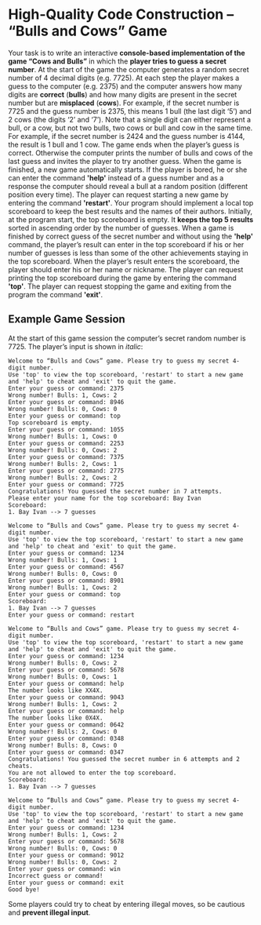 # High-Quality Code Construction – “Bulls and Cows” Game
Your task is to write an interactive **console-based implementation of the game “Cows and Bulls”** in which the **player tries to guess a secret number**. At the start of the game the computer generates a random secret number of 4 decimal digits (e.g. 7725). At each step the player makes a guess to the computer (e.g. 2375) and the computer answers how many digits are **correct** (**bulls**) and how many digits are present in the secret number but are **misplaced** (**cows**). For example, if the secret number is 7725 and the guess number is 2375, this means 1 bull (the last digit ‘5’) and 2 cows (the digits ‘2’ and ‘7’). Note that a single digit can either represent a bull, or a cow, but not two bulls, two cows or bull and cow in the same time. For example, if the secret number is 2424 and the guess number is 4144, the result is 1 bull and 1 cow. The game ends when the player’s guess is correct. Otherwise the computer prints the number of bulls and cows of the last guess and invites the player to try another guess. When the game is finished, a new game automatically starts.
If the player is bored, he or she can enter the command **'help'** instead of a guess number and as  a response the computer should reveal a bull at a random position (different position every time). The player can request starting a new game by entering the command **'restart'**.
Your program should implement a local top scoreboard to keep the best results and the names of their authors. Initially, at the program start, the top scoreboard is empty. It **keeps the top 5 results** sorted in ascending order by the number of guesses. When a game is finished by correct guess of the secret number and without using the **'help'** command, the player’s result can enter in the top scoreboard if his or her number of guesses is less than some of the other achievements staying in the top scoreboard. When the player’s result enters the scoreboard, the player should enter his or her name or nickname.
The player can request printing the top scoreboard during the game by entering the command **'top'**. The player can request stopping the game and exiting from the program the command **'exit'**.
## Example Game Session
At the start of this game session the computer’s secret random number is 7725. The player’s input is shown in *italic*:
```
Welcome to “Bulls and Cows” game. Please try to guess my secret 4-digit number.
Use 'top' to view the top scoreboard, 'restart' to start a new game and 'help' to cheat and 'exit' to quit the game.
Enter your guess or command: 2375
Wrong number! Bulls: 1, Cows: 2
Enter your guess or command: 8946
Wrong number! Bulls: 0, Cows: 0
Enter your guess or command: top
Top scoreboard is empty.
Enter your guess or command: 1055
Wrong number! Bulls: 1, Cows: 0
Enter your guess or command: 2253
Wrong number! Bulls: 0, Cows: 2
Enter your guess or command: 7375
Wrong number! Bulls: 2, Cows: 1
Enter your guess or command: 2775
Wrong number! Bulls: 2, Cows: 2
Enter your guess or command: 7725
Congratulations! You guessed the secret number in 7 attempts.
Please enter your name for the top scoreboard: Bay Ivan
Scoreboard:
1. Bay Ivan --> 7 guesses

Welcome to “Bulls and Cows” game. Please try to guess my secret 4-digit number.
Use 'top' to view the top scoreboard, 'restart' to start a new game and 'help' to cheat and 'exit' to quit the game.
Enter your guess or command: 1234
Wrong number! Bulls: 1, Cows: 1
Enter your guess or command: 4567
Wrong number! Bulls: 0, Cows: 0
Enter your guess or command: 8901
Wrong number! Bulls: 1, Cows: 2
Enter your guess or command: top
Scoreboard:
1. Bay Ivan --> 7 guesses
Enter your guess or command: restart

Welcome to “Bulls and Cows” game. Please try to guess my secret 4-digit number.
Use 'top' to view the top scoreboard, 'restart' to start a new game and 'help' to cheat and 'exit' to quit the game.
Enter your guess or command: 1234
Wrong number! Bulls: 0, Cows: 2
Enter your guess or command: 5678
Wrong number! Bulls: 0, Cows: 1
Enter your guess or command: help
The number looks like XX4X.
Enter your guess or command: 9043
Wrong number! Bulls: 1, Cows: 2
Enter your guess or command: help
The number looks like 0X4X.
Enter your guess or command: 0642
Wrong number! Bulls: 2, Cows: 0
Enter your guess or command: 0348
Wrong number! Bulls: 8, Cows: 0
Enter your guess or command: 0347
Congratulations! You guessed the secret number in 6 attempts and 2 cheats.
You are not allowed to enter the top scoreboard.
Scoreboard:
1. Bay Ivan --> 7 guesses

Welcome to “Bulls and Cows” game. Please try to guess my secret 4-digit number.
Use 'top' to view the top scoreboard, 'restart' to start a new game and 'help' to cheat and 'exit' to quit the game.
Enter your guess or command: 1234
Wrong number! Bulls: 1, Cows: 2
Enter your guess or command: 5678
Wrong number! Bulls: 0, Cows: 0
Enter your guess or command: 9012
Wrong number! Bulls: 0, Cows: 2
Enter your guess or command: win
Incorrect guess or command!
Enter your guess or command: exit
Good bye!
```
Some players could try to cheat by entering illegal moves, so be cautious and **prevent illegal input**.